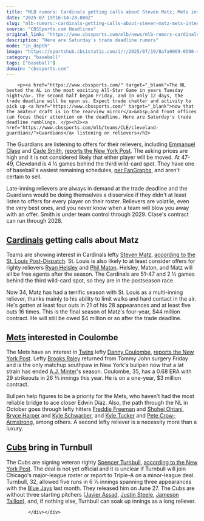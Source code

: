 ```yaml
---
title: "MLB rumors: Cardinals getting calls about Steven Matz; Mets interested in Twins' reliever"
date: "2025-07-19T16:14:28.000Z"
slug: "mlb-rumors:-cardinals-getting-calls-about-steven-matz-mets-interested-in-twins'-reliever"
source: "CBSSports.com Headlines"
original_link: "https://www.cbssports.com/mlb/news/mlb-rumors-cardinals-getting-calls-about-steven-matz-mets-interested-in-twins-reliever/"
description: "Here are Saturday's trade deadline rumors"
mode: "in_depth"
image: "https://sportshub.cbsistatic.com/i/r/2025/07/19/8a7a9069-0598-4e91-9d1b-b9e7c4cfb9b5/thumbnail/1200x675/7c69e6ba515dc5c8c7478925874a0cb9/steven-matz-cardinals-g.jpg"
category: "baseball"
tags: ["baseball"]
domain: "cbssports.com"
---
```

<div id="readability-page-1" class="page"><div>
        
        
                            
                
        <p><a href="https://www.cbssports.com/" target="_blank">The NL bested the AL in the most exciting All-Star Game in years Tuesday night</a>. The second half began Friday, and in only 12 days, the trade deadline will be upon us. Expect trade chatter and activity to pick up <a href="https://www.cbssports.com/" target="_blank">now that the amateur draft is in the rearview mirror</a>&nbsp;and front offices can focus their attention on the deadline. Here are Saturday's trade deadline rumblings. </p><h2><a href="https://www.cbssports.com/mlb/teams/CLE/cleveland-guardians/">Guardians</a> listening on relievers</h2>
<p>The Guardians are listening to offers for their relievers, including <a href="https://www.cbssports.com/mlb/players/3107591/emmanuel-clase/">Emmanuel Clase</a> and <a href="https://www.cbssports.com/mlb/players/2837519/cade-smith/">Cade Smith</a>, <a href="https://bsky.app/profile/jonheyman.bsky.social/post/3lud6qsabes2o" target="_blank" rel="nofollow">reports the New York Post</a>. The asking prices are high and it is not considered likely that either player will be moved. At 47-49, Cleveland is 4 ½ games behind the third wild-card spot. They have one of baseball's easiest remaining schedules, <a href="https://www.fangraphs.com/standings/playoff-odds" target="_blank" rel="nofollow">per FanGraphs</a>, and aren't certain to sell.</p><p>Late-inning relievers are always in demand at the trade deadline and the Guardians would be doing themselves a disservice if they didn't at least listen to offers for every player on their roster. Relievers are volatile, even the very best ones, and you never know when a team will blow you away with an offer. Smith is under team control through 2029. Clase's contract can run through 2028.</p><h2> 	<a href="https://www.cbssports.com/mlb/teams/STL/st-louis-cardinals/">Cardinals</a>&nbsp;getting calls about Matz</h2>
<p>Teams are showing interest in Cardinals lefty <a href="https://www.cbssports.com/mlb/players/2107839/steven-matz/">Steven Matz</a>, <a href="https://www.stltoday.com/sports/professional/mlb/cardinals/video_ad5fcb78-e859-5afe-9e92-f9d5de06175f.html" target="_blank" rel="nofollow">according to the St. Louis Post-Dispatch</a>. St. Louis is also likely to at least consider offers for righty relievers <a href="https://www.cbssports.com/mlb/players/2211752/ryan-helsley/">Ryan Helsley</a> and <a href="https://www.cbssports.com/mlb/players/2693484/phil-maton/">Phil Maton</a>. Helsley, Maton, and Matz will all be free agents after the season. The Cardinals are 51-47 and 2 ½ games behind the third wild-card spot, so they are in the postseason race. </p>
        

<p>Now 34, Matz has had a terrific season with St. Louis as a multi-inning reliever, thanks mainly to his ability to limit walks and hard contact in the air. He's gotten at least four outs in 21 of his 28 appearances and at least five outs 16 times. This is the final season of Matz's four-year, $44 million contract. He will still be owed $4 million or so after the trade deadline. </p><h2> 	<a href="https://www.cbssports.com/mlb/teams/NYM/new-york-mets/">Mets</a> interested in Coulombe </h2>
<p>The Mets have an interest in <a href="https://www.cbssports.com/mlb/teams/MIN/minnesota-twins/">Twins</a> lefty <a href="https://www.cbssports.com/mlb/players/2120231/danny-coulombe/">Danny Coulombe</a>, <a href="https://nypost.com/2025/07/17/sports/the-trio-of-prospects-the-mets-want-to-keep-out-of-any-trade-deadline-swings/" target="_blank" rel="nofollow">reports the New York Post</a>. Lefty <a href="https://www.cbssports.com/mlb/players/2000754/brooks-raley/">Brooks Raley</a> returned from Tommy John surgery Friday and is the only matchup southpaw in New York's bullpen now that a lat strain has ended&nbsp;<a href="https://www.cbssports.com/mlb/players/2449982/a-j-minter/">A.J. Minter</a>'s season. Coulombe, 35, has a 0.68 ERA with 29 strikeouts in 26 ⅔ innings this year. He is on a one-year, $3 million contract. </p><p>Bullpen help figures to be a priority for the Mets, who haven't had the most reliable bridge to ace closer <span>Edwin Díaz</span>. Also, the path through the NL in October goes through lefty hitters <a href="https://www.cbssports.com/mlb/players/1630079/freddie-freeman/">Freddie Freeman</a> and <a href="https://www.cbssports.com/mlb/players/2901324/shohei-ohtani/">Shohei Ohtani</a>, <a href="https://www.cbssports.com/mlb/players/1765813/bryce-harper/">Bryce Harper</a> and <a href="https://www.cbssports.com/mlb/players/2135243/kyle-schwarber/">Kyle Schwarber</a>, and <a href="https://www.cbssports.com/mlb/players/2184352/kyle-tucker/">Kyle Tucker</a> and <a href="https://www.cbssports.com/mlb/players/26615365/pete-crow-armstrong/">Pete Crow-Armstrong</a>, among others. A second lefty reliever is a necessity more than a luxury. </p>
        

<h2> 	<a href="https://www.cbssports.com/mlb/teams/CHC/chicago-cubs/">Cubs</a> bring in Turnbull </h2>
<p>The Cubs are signing veteran righty <a href="https://www.cbssports.com/mlb/players/2167350/spencer-turnbull/">Spencer Turnbull</a>, <a href="https://x.com/JonHeyman/status/1946242091366916467" target="_blank" rel="nofollow">according to the New York Post</a>. The deal is not yet official and it is unclear if Turnbull will join Chicago's major-league roster or report to Triple-A on a minor-league deal. Turnbull, 32, allowed five runs in 6 ⅓ innings spanning three appearances with the <a href="https://www.cbssports.com/mlb/teams/TOR/toronto-blue-jays/">Blue Jays</a> last month. They released him on June 27. The Cubs are without three starting pitchers (<a href="https://www.cbssports.com/mlb/players/2910632/javier-assad/">Javier Assad</a>, <a href="https://www.cbssports.com/mlb/players/2211224/justin-steele/">Justin Steele</a>, <a href="https://www.cbssports.com/mlb/players/1765806/jameson-taillon/">Jameson Taillon</a>), and, if nothing else, Turnbull can soak up innings as a long reliever. </p>


        
            </div></div>